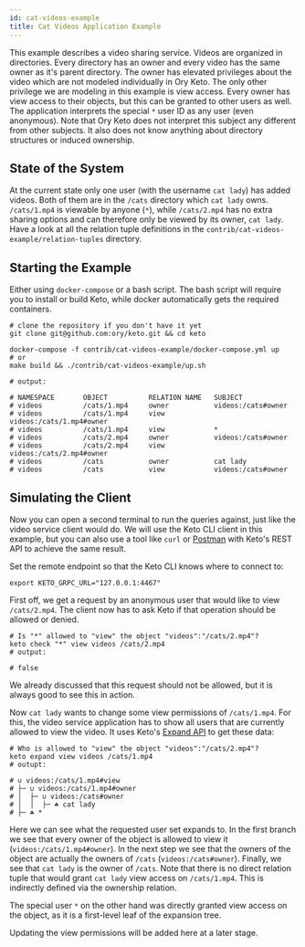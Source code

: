 ```yaml
---
id: cat-videos-example
title: Cat Videos Application Example
---
```


This example describes a video sharing service. Videos are organized in
directories. Every directory has an owner and every video has the same owner as
it's parent directory. The owner has elevated privileges about the video which
are not modeled individually in Ory Keto. The only other privilege we are
modeling in this example is view access. Every owner has view access to their
objects, but this can be granted to other users as well. The application
interprets the special `*` user ID as any user (even anonymous). Note that Ory
Keto does not interpret this subject any different from other subjects. It also
does not know anything about directory structures or induced ownership.

## State of the System

At the current state only one user (with the username `cat lady`) has added
videos. Both of them are in the `/cats` directory which `cat lady` owns.
`/cats/1.mp4` is viewable by anyone (`*`), while `/cats/2.mp4` has no extra
sharing options and can therefore only be viewed by its owner, `cat lady`. Have
a look at all the relation tuple definitions in the
`contrib/cat-videos-example/relation-tuples` directory.

## Starting the Example

Either using `docker-compose` or a bash script. The bash script will require you
to install or build Keto, while docker automatically gets the required
containers.

```shell
# clone the repository if you don't have it yet
git clone git@github.com:ory/keto.git && cd keto

docker-compose -f contrib/cat-videos-example/docker-compose.yml up
# or
make build && ./contrib/cat-videos-example/up.sh

# output:

# NAMESPACE       OBJECT          RELATION NAME   SUBJECT
# videos          /cats/1.mp4     owner           videos:/cats#owner
# videos          /cats/1.mp4     view            videos:/cats/1.mp4#owner
# videos          /cats/1.mp4     view            *
# videos          /cats/2.mp4     owner           videos:/cats#owner
# videos          /cats/2.mp4     view            videos:/cats/2.mp4#owner
# videos          /cats           owner           cat lady
# videos          /cats           view            videos:/cats#owner
```

## Simulating the Client

Now you can open a second terminal to run the queries against, just like the
video service client would do. We will use the Keto CLI client in this example,
but you can also use a tool like `curl` or [Postman](https://www.postman.com/)
with Keto's REST API to achieve the same result.

Set the remote endpoint so that the Keto CLI knows where to connect to:

```shell
export KETO_GRPC_URL="127.0.0.1:4467"
```

First off, we get a request by an anonymous user that would like to view
`/cats/2.mp4`. The client now has to ask Keto if that operation should be
allowed or denied.

```shell
# Is "*" allowed to "view" the object "videos":"/cats/2.mp4"?
keto check "*" view videos /cats/2.mp4
# output:

# false
```

We already discussed that this request should not be allowed, but it is always
good to see this in action.

Now `cat lady` wants to change some view permissions of `/cats/1.mp4`. For this,
the video service application has to show all users that are currently allowed
to view the video. It uses Keto's [Expand API](/TODO) to get these data:

```shell
# Who is allowed to "view" the object "videos":"/cats/2.mp4"?
keto expand view videos /cats/1.mp4
# outupt:

# ∪ videos:/cats/1.mp4#view
# ├─ ∪ videos:/cats/1.mp4#owner
# │  ├─ ∪ videos:/cats#owner
# │  │  ├─ ☘ cat lady️
# ├─ ☘ *️
```

Here we can see what the requested user set expands to. In the first branch we
see that every owner of the object is allowed to view it
(`videos:/cats/1.mp4#owner`). In the next step we see that the owners of the
object are actually the owners of `/cats` (`videos:/cats#owner`). Finally, we
see that `cat lady` is the owner of `/cats`. Note that there is no direct
relation tuple that would grant `cat lady` view access on `/cats/1.mp4`. This is
indirectly defined via the ownership relation.

The special user `*` on the other hand was directly granted view access on the
object, as it is a first-level leaf of the expansion tree.

<!--TODO-->

Updating the view permissions will be added here at a later stage.
